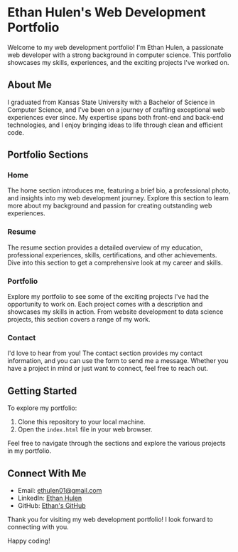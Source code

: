 # Ethan Hulen's Web Development Portfolio

Welcome to my web development portfolio! I'm Ethan Hulen, a passionate web developer with a strong background in computer science. This portfolio showcases my skills, experiences, and the exciting projects I've worked on.

## About Me

I graduated from Kansas State University with a Bachelor of Science in Computer Science, and I've been on a journey of crafting exceptional web experiences ever since. My expertise spans both front-end and back-end technologies, and I enjoy bringing ideas to life through clean and efficient code.

## Portfolio Sections

### Home

The home section introduces me, featuring a brief bio, a professional photo, and insights into my web development journey. Explore this section to learn more about my background and passion for creating outstanding web experiences.

### Resume

The resume section provides a detailed overview of my education, professional experiences, skills, certifications, and other achievements. Dive into this section to get a comprehensive look at my career and skills.

### Portfolio

Explore my portfolio to see some of the exciting projects I've had the opportunity to work on. Each project comes with a description and showcases my skills in action. From website development to data science projects, this section covers a range of my work.

### Contact

I'd love to hear from you! The contact section provides my contact information, and you can use the form to send me a message. Whether you have a project in mind or just want to connect, feel free to reach out.

## Getting Started

To explore my portfolio:

1. Clone this repository to your local machine.
2. Open the `index.html` file in your web browser.

Feel free to navigate through the sections and explore the various projects in my portfolio.

## Connect With Me

- Email: [ethulen01@gmail.com](mailto:ethulen01@gmail.com)
- LinkedIn: [Ethan Hulen](https://www.linkedin.com/in/ethan-hulen/)
- GitHub: [Ethan's GitHub](https://github.com/ethulen)

Thank you for visiting my web development portfolio! I look forward to connecting with you.

Happy coding!
